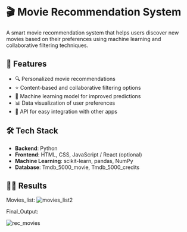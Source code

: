 # 🎬 Movie Recommendation System

A smart movie recommendation system that helps users discover new movies based on their preferences using machine learning and collaborative filtering techniques.

## 🚀 Features

- 🔍 Personalized movie recommendations
- ⭐ Content-based and collaborative filtering options
- 🧠 Machine learning model for improved predictions
- 📊 Data visualization of user preferences
- 🔌 API for easy integration with other apps

## 🛠️ Tech Stack

- **Backend**: Python
- **Frontend**: HTML, CSS, JavaScript / React (optional)
- **Machine Learning**: scikit-learn, pandas, NumPy
- **Database**: Tmdb_5000_movie, Tmdb_5000_credits

## 🧑‍💻 Results
Movies_list:
   ![movies_list2](https://github.com/user-attachments/assets/7de537de-91cd-4c1e-aa1d-59be89e80964)

Final_Output:
   
   ![rec_movies](https://github.com/user-attachments/assets/74e26a5e-2c31-407e-9d21-854c424e1cd2)



